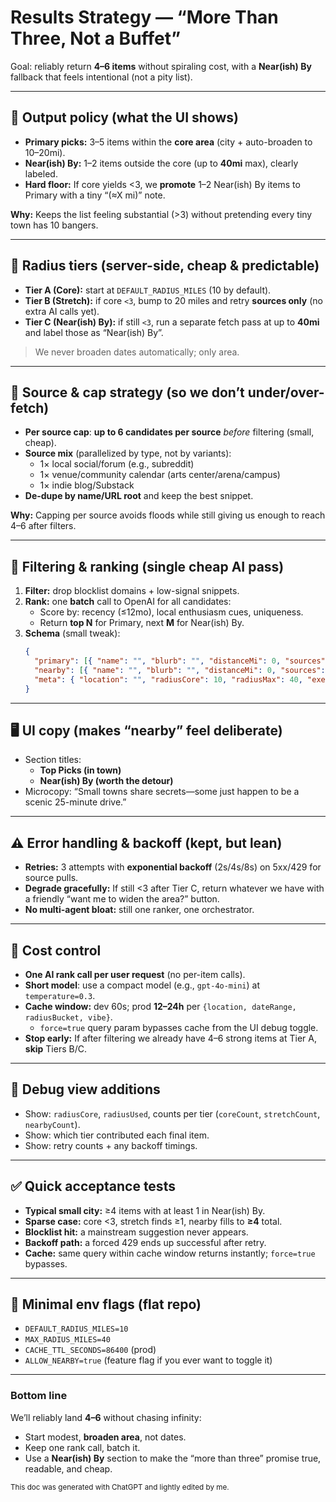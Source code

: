 # Results Strategy — “More Than Three, Not a Buffet”

Goal: reliably return **4–6 items** without spiraling cost, with a **Near(ish) By** fallback that feels intentional (not a pity list).

---

## 🎯 Output policy (what the UI shows)

- **Primary picks:** 3–5 items within the **core area** (city + auto-broaden to 10–20mi).
- **Near(ish) By:** 1–2 items outside the core (up to **40mi** max), clearly labeled.
- **Hard floor:** If core yields <3, we **promote** 1–2 Near(ish) By items to Primary with a tiny “(≈X mi)” note.

**Why:** Keeps the list feeling substantial (>3) without pretending every tiny town has 10 bangers.

---

## 🧭 Radius tiers (server-side, cheap & predictable)

- **Tier A (Core):** start at `DEFAULT_RADIUS_MILES` (10 by default).
- **Tier B (Stretch):** if core `<3`, bump to 20 miles and retry **sources only** (no extra AI calls yet).
- **Tier C (Near(ish) By):** if still `<3`, run a separate fetch pass at up to **40mi** and label those as “Near(ish) By”.

> We never broaden dates automatically; only area.

---

## 🧰 Source & cap strategy (so we don’t under/over-fetch)

- **Per source cap**: **up to 6 candidates per source** _before_ filtering (small, cheap).
- **Source mix** (parallelized by type, not by variants):
  - 1× local social/forum (e.g., subreddit)
  - 1× venue/community calendar (arts center/arena/campus)
  - 1× indie blog/Substack
- **De-dupe by name/URL root** and keep the best snippet.

**Why:** Capping per source avoids floods while still giving us enough to reach 4–6 after filters.

---

## 🧪 Filtering & ranking (single cheap AI pass)

1. **Filter:** drop blocklist domains + low-signal snippets.
2. **Rank:** one **batch** call to OpenAI for all candidates:
   - Score by: recency (≤12mo), local enthusiasm cues, uniqueness.
   - Return **top N** for Primary, next **M** for Near(ish) By.
3. **Schema** (small tweak):
   ```json
   {
     "primary": [{ "name": "", "blurb": "", "distanceMi": 0, "sources": [] }],
     "nearby": [{ "name": "", "blurb": "", "distanceMi": 0, "sources": [] }],
     "meta": { "location": "", "radiusCore": 10, "radiusMax": 40, "executionTimeMs": 0 }
   }
   ```

---

## 🖥️ UI copy (makes “nearby” feel deliberate)

- Section titles:
  - **Top Picks (in town)**
  - **Near(ish) By (worth the detour)**
- Microcopy: “Small towns share secrets—some just happen to be a scenic 25-minute drive.”

---

## ⚠️ Error handling & backoff (kept, but lean)

- **Retries:** 3 attempts with **exponential backoff** (2s/4s/8s) on 5xx/429 for source pulls.
- **Degrade gracefully:** If still <3 after Tier C, return whatever we have with a friendly “want me to widen the area?” button.
- **No multi-agent bloat:** still one ranker, one orchestrator.

---

## 💸 Cost control

- **One AI rank call per user request** (no per-item calls).
- **Short model**: use a compact model (e.g., `gpt-4o-mini`) at `temperature=0.3`.
- **Cache window:** dev 60s; prod **12–24h** per `{location, dateRange, radiusBucket, vibe}`.
  - `force=true` query param bypasses cache from the UI debug toggle.
- **Stop early:** If after filtering we already have 4–6 strong items at Tier A, **skip** Tiers B/C.

---

## 🧩 Debug view additions

- Show: `radiusCore`, `radiusUsed`, counts per tier (`coreCount`, `stretchCount`, `nearbyCount`).
- Show: which tier contributed each final item.
- Show: retry counts + any backoff timings.

---

## ✅ Quick acceptance tests

- **Typical small city:** ≥4 items with at least 1 in Near(ish) By.
- **Sparse case:** core <3, stretch finds ≥1, nearby fills to **≥4** total.
- **Blocklist hit:** a mainstream suggestion never appears.
- **Backoff path:** a forced 429 ends up successful after retry.
- **Cache:** same query within cache window returns instantly; `force=true` bypasses.

---

## 🔧 Minimal env flags (flat repo)

- `DEFAULT_RADIUS_MILES=10`
- `MAX_RADIUS_MILES=40`
- `CACHE_TTL_SECONDS=86400` (prod)
- `ALLOW_NEARBY=true` (feature flag if you ever want to toggle it)

---

### Bottom line

We’ll reliably land **4–6** without chasing infinity:

- Start modest, **broaden area**, not dates.
- Keep one rank call, batch it.
- Use a **Near(ish) By** section to make the “more than three” promise true, readable, and cheap.

<small>This doc was generated with ChatGPT and lightly edited by me.</small>
